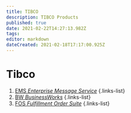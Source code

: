 ```yaml
---
title: TIBCO
description: TIBCO Products
published: true
date: 2021-02-22T14:27:13.982Z
tags: 
editor: markdown
dateCreated: 2021-02-18T17:17:00.925Z
---
```


# Tibco

1. [EMS *Enterprise Message Service*](/training/integration/tibco/ems)
{.links-list}
2. [BW *BusinessWorks*](/training/integration/tibco/bw)
{.links-list}
3. [FOS *Fulfillment Order Suite*](/training/integration/tibco/fos)
{.links-list}